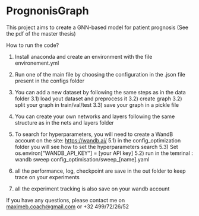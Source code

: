 # PrognonisGraph

This project aims to create a GNN-based model for patient prognosis (See the pdf of the master thesis)

How to run the code? 

1) Install anaconda and create an environment with the file environement.yml
2) Run one of the main file by choosing the configuration in the .json file present in the configs folder
3) You can add a new dataset by following the same steps as in the data folder
3.1) load yout dataset and preprocess it 
3.2) create graph 
3.2) split your graph in train/val/test
3.3) save your graph in a pickle file
4) You can create your own networks and layers following the same structure as in the nets and layers folder
5) To search for hyperparameters, you will need to create a WandB account on the site: https://wandb.ai/ 
5.1) in the config_optimization folder you will see how to set the hyperparameters search
5.3) Set os.environ["WANDB_API_KEY"] = [your API key]
5.2) run in the temrinal :  wandb sweep config_optimisation/sweep_[name].yaml 
  
6) all the performance, log, checkpoint are save in the out folder to keep trace on your experiments
7) all the experiment tracking is also save on your wandb account


If you have any questions, please contact me on maximeb.coach@gmail.com or +32 499/72/26/52
